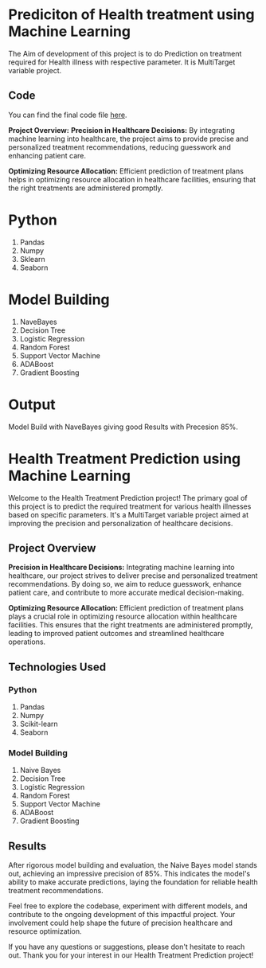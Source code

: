 # Prediciton of Health treatment using Machine Learning
The Aim of development of this project is to do Prediction on treatment required for Health illness with respective parameter.
It is MultiTarget variable project.
## Code

You can find the final code file [here](./-Prediction-of-Health-treatment-using-Machine-Learning/Final%20Code%20for%20ML.pdf).


**Project Overview:**
**Precision in Healthcare Decisions:**
By integrating machine learning into healthcare, the project aims to provide precise and personalized treatment recommendations, reducing guesswork and enhancing patient care.

**Optimizing Resource Allocation:** 
Efficient prediction of treatment plans helps in optimizing resource allocation in healthcare facilities, ensuring that the right treatments are administered promptly.


# **Python**
1. Pandas
2. Numpy
3. Sklearn
4. Seaborn

# **Model Building**
1. NaveBayes
2. Decision Tree
3. Logistic Regression
4. Random Forest
5. Support Vector Machine
6. ADABoost
7. Gradient Boosting

# **Output**
Model Build with NaveBayes giving good Results with Precesion 85%.


# Health Treatment Prediction using Machine Learning

Welcome to the Health Treatment Prediction project! The primary goal of this project is to predict the required treatment for various health illnesses based on specific parameters. It's a MultiTarget variable project aimed at improving the precision and personalization of healthcare decisions.

## Project Overview

**Precision in Healthcare Decisions:**
Integrating machine learning into healthcare, our project strives to deliver precise and personalized treatment recommendations. By doing so, we aim to reduce guesswork, enhance patient care, and contribute to more accurate medical decision-making.

**Optimizing Resource Allocation:**
Efficient prediction of treatment plans plays a crucial role in optimizing resource allocation within healthcare facilities. This ensures that the right treatments are administered promptly, leading to improved patient outcomes and streamlined healthcare operations.

## Technologies Used

### Python
1. Pandas
2. Numpy
3. Scikit-learn
4. Seaborn

### Model Building
1. Naive Bayes
2. Decision Tree
3. Logistic Regression
4. Random Forest
5. Support Vector Machine
6. ADABoost
7. Gradient Boosting

## Results

After rigorous model building and evaluation, the Naive Bayes model stands out, achieving an impressive precision of 85%. This indicates the model's ability to make accurate predictions, laying the foundation for reliable health treatment recommendations.

Feel free to explore the codebase, experiment with different models, and contribute to the ongoing development of this impactful project. Your involvement could help shape the future of precision healthcare and resource optimization.

If you have any questions or suggestions, please don't hesitate to reach out. Thank you for your interest in our Health Treatment Prediction project!


